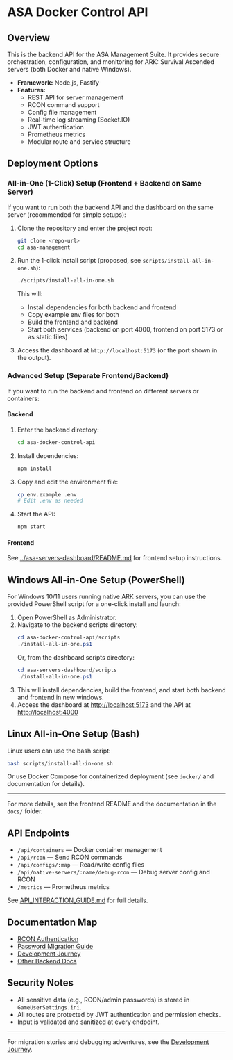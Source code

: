 # ASA Docker Control API

## Overview

This is the backend API for the ASA Management Suite. It provides secure orchestration, configuration, and monitoring for ARK: Survival Ascended servers (both Docker and native Windows).

- **Framework:** Node.js, Fastify
- **Features:**
  - REST API for server management
  - RCON command support
  - Config file management
  - Real-time log streaming (Socket.IO)
  - JWT authentication
  - Prometheus metrics
  - Modular route and service structure

## Deployment Options

### All-in-One (1-Click) Setup (Frontend + Backend on Same Server)

If you want to run both the backend API and the dashboard on the same server (recommended for simple setups):

1. Clone the repository and enter the project root:
   ```sh
   git clone <repo-url>
   cd asa-management
   ```
2. Run the 1-click install script (proposed, see `scripts/install-all-in-one.sh`):
   ```sh
   ./scripts/install-all-in-one.sh
   ```
   This will:
   - Install dependencies for both backend and frontend
   - Copy example env files for both
   - Build the frontend and backend
   - Start both services (backend on port 4000, frontend on port 5173 or as static files)

3. Access the dashboard at `http://localhost:5173` (or the port shown in the output).

### Advanced Setup (Separate Frontend/Backend)

If you want to run the backend and frontend on different servers or containers:

#### Backend
1. Enter the backend directory:
   ```sh
   cd asa-docker-control-api
   ```
2. Install dependencies:
   ```sh
   npm install
   ```
3. Copy and edit the environment file:
   ```sh
   cp env.example .env
   # Edit .env as needed
   ```
4. Start the API:
   ```sh
   npm start
   ```

#### Frontend
See [../asa-servers-dashboard/README.md](../asa-servers-dashboard/README.md) for frontend setup instructions.

## Windows All-in-One Setup (PowerShell)

For Windows 10/11 users running native ARK servers, you can use the provided PowerShell script for a one-click install and launch:

1. Open PowerShell as Administrator.
2. Navigate to the backend scripts directory:
   ```powershell
   cd asa-docker-control-api/scripts
   ./install-all-in-one.ps1
   ```
   Or, from the dashboard scripts directory:
   ```powershell
   cd asa-servers-dashboard/scripts
   ./install-all-in-one.ps1
   ```
3. This will install dependencies, build the frontend, and start both backend and frontend in new windows.
4. Access the dashboard at [http://localhost:5173](http://localhost:5173) and the API at [http://localhost:4000](http://localhost:4000)

## Linux All-in-One Setup (Bash)

Linux users can use the bash script:

```bash
bash scripts/install-all-in-one.sh
```

Or use Docker Compose for containerized deployment (see `docker/` and documentation for details).

---

For more details, see the frontend README and the documentation in the `docs/` folder.

## API Endpoints

- `/api/containers` — Docker container management
- `/api/rcon` — Send RCON commands
- `/api/configs/:map` — Read/write config files
- `/api/native-servers/:name/debug-rcon` — Debug server config and RCON
- `/metrics` — Prometheus metrics

See [API_INTERACTION_GUIDE.md](../docs/API_INTERACTION_GUIDE.md) for full details.

## Documentation Map

- [RCON Authentication](./docs/RCON_AUTH.md)
- [Password Migration Guide](../docs/PASSWORD_MIGRATION_GUIDE.md)
- [Development Journey](../development-journey/README.md)
- [Other Backend Docs](./docs/)

## Security Notes
- All sensitive data (e.g., RCON/admin passwords) is stored in `GameUserSettings.ini`.
- All routes are protected by JWT authentication and permission checks.
- Input is validated and sanitized at every endpoint.

---

For migration stories and debugging adventures, see the [Development Journey](../development-journey/README.md). 
